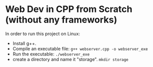 # Web Dev in CPP from Scratch (without any frameworks)
In order to run this project on Linux:
- Install g++.
- Compile an executable file:
  `g++ webserver.cpp -o webserver_exe`
- Run the executable:
  `./webserver_exe`
- create a directory and name it "storage".
  `mkdir storage`
